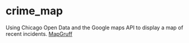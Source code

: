 crime_map
=========
Using Chicago Open Data and the Google maps API to display a map of recent incidents. [MapGruff](http://mapgruff.com)
